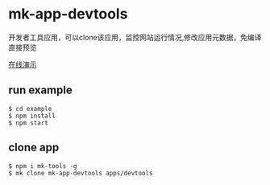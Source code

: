 # mk-app-devtools

开发者工具应用，可以clone该应用，监控网站运行情况,修改应用元数据，免编译直接预览

[在线演示](https://ziaochina.github.io/mk-app-devtools/)

## run example

```
$ cd example
$ npm install
$ npm start
```

## clone app

```
$ npm i mk-tools -g
$ mk clone mk-app-devtools apps/devtools
```
